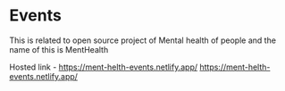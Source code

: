 # Events
This is related to open source project of Mental health of people and the name of this is MentHealth

Hosted link - https://ment-helth-events.netlify.app/ 
<a source = "https://ment-helth-events.netlify.app/" target = "blank"> https://ment-helth-events.netlify.app/  </a>
